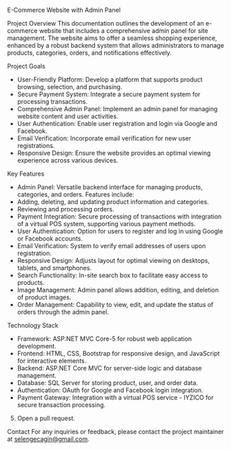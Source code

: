 E-Commerce Website with Admin Panel

Project Overview
This documentation outlines the development of an e-commerce website that includes a comprehensive admin panel for site management. The website aims to offer a seamless shopping experience, enhanced by a robust backend system that allows administrators to manage products, categories, orders, and notifications effectively.

Project Goals
- User-Friendly Platform: Develop a platform that supports product browsing, selection, and purchasing.
- Secure Payment System: Integrate a secure payment system for processing transactions.
- Comprehensive Admin Panel: Implement an admin panel for managing website content and user activities.
- User Authentication: Enable user registration and login via Google and Facebook.
- Email Verification: Incorporate email verification for new user registrations.
- Responsive Design: Ensure the website provides an optimal viewing experience across various devices.

Key Features
- Admin Panel: Versatile backend interface for managing products, categories, and orders. Features include:
- Adding, deleting, and updating product information and categories.
- Reviewing and processing orders.
- Payment Integration: Secure processing of transactions with integration of a virtual POS system, supporting various payment methods.
- User Authentication: Option for users to register and log in using Google or Facebook accounts.
- Email Verification: System to verify email addresses of users upon registration.
- Responsive Design: Adjusts layout for optimal viewing on desktops, tablets, and smartphones.
- Search Functionality: In-site search box to facilitate easy access to products.
- Image Management: Admin panel allows addition, editing, and deletion of product images.
- Order Management: Capability to view, edit, and update the status of orders through the admin panel.

Technology Stack
- Framework: ASP.NET MVC Core-5 for robust web application development.
- Frontend: HTML, CSS, Bootstrap for responsive design, and JavaScript for interactive elements.
- Backend: ASP.NET Core MVC for server-side logic and database management.
- Database: SQL Server for storing product, user, and order data.
- Authentication: OAuth for Google and Facebook login integration.
- Payment Gateway: Integration with a virtual POS service - IYZICO for secure transaction processing.

5. Open a pull request.

Contact
For any inquiries or feedback, please contact the project maintainer at selengecagin@gmail.com.
